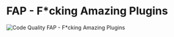 # FAP - F*cking Amazing Plugins
![Code Quality](https://www.codefactor.io/repository/github/py-mine/fap/badge)
FAP - F*cking Amazing Plugins
